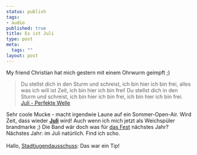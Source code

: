 ```yaml
--- 
status: publish
tags: 
- audio
published: true
title: Es ist Juli
type: post
meta: 
  tags: ""
layout: post
---
```

My friend Christian hat mich gestern mit einem Ohrwurm geimpft ;)<br /><blockquote>Du stellst dich in den Sturm und schreist,
ich bin hier ich bin frei,
alles was ich will ist Zeit,
ich bin hier ich bin frei!
Du stellst dich in den Sturm und schreist,
ich bin hier ich bin frei,
ich bin hier ich bin frei.
<br /><a href="http://www.mp3radio.de/musik/j/juli_perfekte_welle.html" title="http://www.mp3radio.de/musik/j/juli_perfekte_welle.html" onmouseover="window.status='http://www.mp3radio.de/musik/j/juli_perfekte_welle.html';return true;" onmouseout="window.status='';return true;">Juli - Perfekte Welle</a><br /></blockquote>Sehr coole Mucke - macht irgendwie Laune auf ein Sommer-Open-Air. Wird Zeit, dass wieder <strong><a href="http://www.juli.tv/" title="http://www.juli.tv/" onmouseover="window.status='http://www.juli.tv/';return true;" onmouseout="window.status='';return true;">Juli</a></strong> wird! Auch wenn ich mich jetzt als Weichspüler brandmarke ;) Die Band wär doch was für <a href="http://www.dasfest-karlsruhe.de/" title="http://www.dasfest-karlsruhe.de/" onmouseover="window.status='http://www.dasfest-karlsruhe.de/';return true;" onmouseout="window.status='';return true;">das Fest</a> nächstes Jahr? Nächstes Jahr: im Juli natürlich. Find ich scho.<br /><br />Hallo, <a href="http://www.stadtjugendausschuss-karlsruhe.de/" title="http://www.stadtjugendausschuss-karlsruhe.de/" onmouseover="window.status='http://www.stadtjugendausschuss-karlsruhe.de/';return true;" onmouseout="window.status='';return true;">Stadtjugendausschuss</a>: Das war ein Tip!<br />
